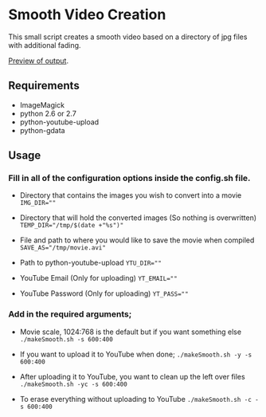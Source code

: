 # Smooth Video Creation

This small script creates a smooth video based on a directory of jpg files with additional fading. 


[Preview of output](http://www.youtube.com/watch?v=zKM15etZ-Hs).



## Requirements
* ImageMagick
* python 2.6 or 2.7
* python-youtube-upload
* python-gdata


## Usage

### Fill in all of the configuration options inside the config.sh file.

* Directory that contains the images you wish to convert into a movie
```IMG_DIR=""```

* Directory that will hold the converted images (So nothing is overwritten)
```TEMP_DIR="/tmp/$(date +"%s")"```

* File and path to where you would like to save the movie when compiled
``` SAVE_AS="/tmp/movie.avi" ```

* Path to python-youtube-upload
```YTU_DIR=""```

* YouTube Email (Only for uploading)
```YT_EMAIL=""```

* YouTube Password (Only for uploading)
```YT_PASS=""```


### Add in the required arguments;

* Movie scale, 1024:768 is the default but if you want something else
```./makeSmooth.sh -s 600:400```

* If you want to upload it to YouTube when done;
```./makeSmooth.sh -y -s 600:400```

* After uploading it to YouTube, you want to clean up the left over files
```./makeSmooth.sh -yc -s 600:400```

* To erase everything without uploading to YouTube
```./makeSmooth.sh -c -s 600:400```


